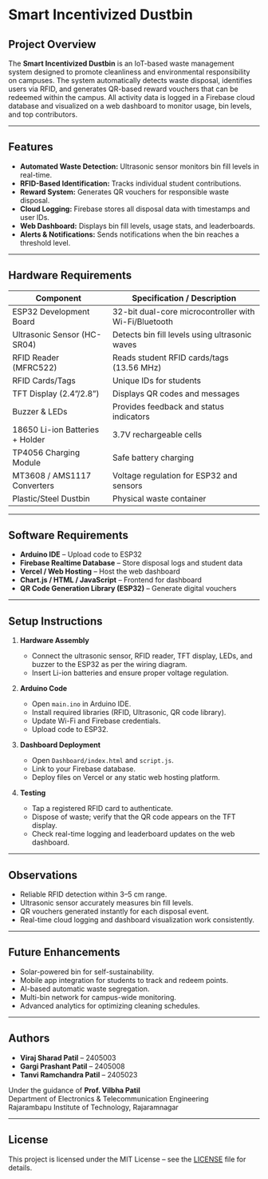 # Smart Incentivized Dustbin

## Project Overview
The **Smart Incentivized Dustbin** is an IoT-based waste management system designed to promote cleanliness and environmental responsibility on campuses. The system automatically detects waste disposal, identifies users via RFID, and generates QR-based reward vouchers that can be redeemed within the campus. All activity data is logged in a Firebase cloud database and visualized on a web dashboard to monitor usage, bin levels, and top contributors.

---

## Features
- **Automated Waste Detection:** Ultrasonic sensor monitors bin fill levels in real-time.
- **RFID-Based Identification:** Tracks individual student contributions.
- **Reward System:** Generates QR vouchers for responsible waste disposal.
- **Cloud Logging:** Firebase stores all disposal data with timestamps and user IDs.
- **Web Dashboard:** Displays bin fill levels, usage stats, and leaderboards.
- **Alerts & Notifications:** Sends notifications when the bin reaches a threshold level.

---

## Hardware Requirements
| Component | Specification / Description |
|-----------|----------------------------|
| ESP32 Development Board | 32-bit dual-core microcontroller with Wi-Fi/Bluetooth |
| Ultrasonic Sensor (HC-SR04) | Detects bin fill levels using ultrasonic waves |
| RFID Reader (MFRC522) | Reads student RFID cards/tags (13.56 MHz) |
| RFID Cards/Tags | Unique IDs for students |
| TFT Display (2.4”/2.8”) | Displays QR codes and messages |
| Buzzer & LEDs | Provides feedback and status indicators |
| 18650 Li-ion Batteries + Holder | 3.7V rechargeable cells |
| TP4056 Charging Module | Safe battery charging |
| MT3608 / AMS1117 Converters | Voltage regulation for ESP32 and sensors |
| Plastic/Steel Dustbin | Physical waste container |

---

## Software Requirements
- **Arduino IDE** – Upload code to ESP32  
- **Firebase Realtime Database** – Store disposal logs and student data  
- **Vercel / Web Hosting** – Host the web dashboard  
- **Chart.js / HTML / JavaScript** – Frontend for dashboard  
- **QR Code Generation Library (ESP32)** – Generate digital vouchers  

---

## Setup Instructions

1. **Hardware Assembly**
   - Connect the ultrasonic sensor, RFID reader, TFT display, LEDs, and buzzer to the ESP32 as per the wiring diagram.
   - Insert Li-ion batteries and ensure proper voltage regulation.

2. **Arduino Code**
   - Open `main.ino` in Arduino IDE.
   - Install required libraries (RFID, Ultrasonic, QR code library).
   - Update Wi-Fi and Firebase credentials.
   - Upload code to ESP32.

3. **Dashboard Deployment**
   - Open `Dashboard/index.html` and `script.js`.
   - Link to your Firebase database.
   - Deploy files on Vercel or any static web hosting platform.

4. **Testing**
   - Tap a registered RFID card to authenticate.
   - Dispose of waste; verify that the QR code appears on the TFT display.
   - Check real-time logging and leaderboard updates on the web dashboard.

---

## Observations
- Reliable RFID detection within 3–5 cm range.
- Ultrasonic sensor accurately measures bin fill levels.
- QR vouchers generated instantly for each disposal event.
- Real-time cloud logging and dashboard visualization work consistently.

---

## Future Enhancements
- Solar-powered bin for self-sustainability.
- Mobile app integration for students to track and redeem points.
- AI-based automatic waste segregation.
- Multi-bin network for campus-wide monitoring.
- Advanced analytics for optimizing cleaning schedules.

---

## Authors
- **Viraj Sharad Patil** – 2405003  
- **Gargi Prashant Patil** – 2405008  
- **Tanvi Ramchandra Patil** – 2405023  

Under the guidance of **Prof. Vilbha Patil**  
Department of Electronics & Telecommunication Engineering  
Rajarambapu Institute of Technology, Rajaramnagar  

---

## License
This project is licensed under the MIT License – see the [LICENSE](LICENSE) file for details.

